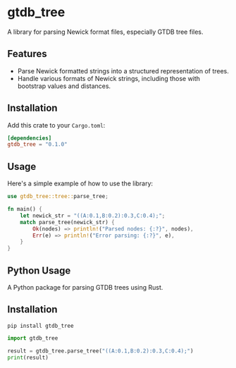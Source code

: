 # gtdb_tree

A library for parsing Newick format files, especially GTDB tree files.

## Features

- Parse Newick formatted strings into a structured representation of trees.
- Handle various formats of Newick strings, including those with bootstrap values and distances.

## Installation

Add this crate to your `Cargo.toml`:

```toml
[dependencies]
gtdb_tree = "0.1.0"
```

## Usage

Here's a simple example of how to use the library:

```rust
use gtdb_tree::tree::parse_tree;

fn main() {
    let newick_str = "((A:0.1,B:0.2):0.3,C:0.4);";
    match parse_tree(newick_str) {
        Ok(nodes) => println!("Parsed nodes: {:?}", nodes),
        Err(e) => println!("Error parsing: {:?}", e),
    }
}
```

## Python Usage
A Python package for parsing GTDB trees using Rust.

## Installation

```
pip install gtdb_tree
```

```python
import gtdb_tree

result = gtdb_tree.parse_tree("((A:0.1,B:0.2):0.3,C:0.4);")
print(result)
```

